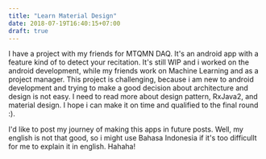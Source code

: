 ```yaml
---
title: "Learn Material Design"
date: 2018-07-19T16:40:15+07:00
draft: true
---
```

I have a project with my friends for MTQMN DAQ. It's an android app with a feature kind of to detect your recitation. It's still WIP and i worked on the android development, while my friends work on Machine Learning and as a project manager. This project is challenging, because i am new to android development and trying to make a good decision about architecture and design is not easy. I need to read more about design pattern, RxJava2, and material design. I hope i can make it on time and qualified to the final round :). 

I'd like to post my journey of making this apps in future posts. Well, my english is not that good, so i might use Bahasa Indonesia if it's too difficullt for me to explain it in english. Hahaha!

